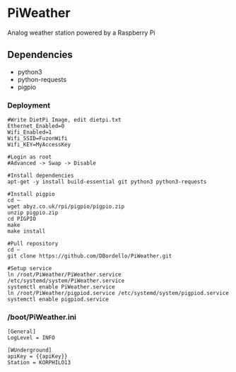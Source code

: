 # PiWeather
Analog weather station powered by a Raspberry Pi

## Dependencies
* python3
* python-requests
* pigpio

   

### Deployment
    #Write DietPi Image, edit dietpi.txt
    Ethernet_Enabled=0
    Wifi_Enabled=1
    Wifi_SSID=FuzonWifi
    Wifi_KEY=MyAccessKey

    #Login as root
    #Advanced -> Swap -> Disable

    #Install dependencies
    apt-get -y install build-essential git python3 python3-requests

    #Install pigpio
    cd ~
    wget abyz.co.uk/rpi/pigpio/pigpio.zip
    unzip pigpio.zip
    cd PIGPIO
    make
    make install
    
    #Pull repository
    cd ~
    git clone https://github.com/DBordello/PiWeather.git
    
    #Setup service 
    ln /root/PiWeather/PiWeather.service /etc/systemd/system/PiWeather.service
    systemctl enable PiWeather.service
    ln /root/PiWeather/pigpiod.service /etc/systemd/system/pigpiod.service
    systemctl enable pigpiod.service

### /boot/PiWeather.ini
    [General]
    LogLevel = INFO

    [WUnderground]
    apiKey = {{apiKey}}
    Station = KORPHILO13